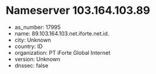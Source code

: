 # Nameserver 103.164.103.89

* as_number: 17995
* name: 89.103.164.103.net.iforte.net.id.
* city: Unknown
* country: ID
* organization: PT iForte Global Internet
* version: Unknown
* dnssec: false
